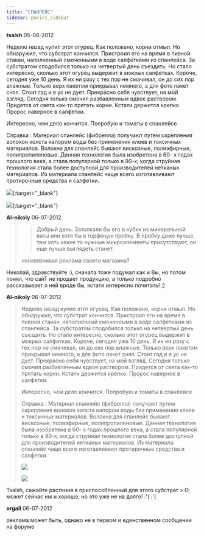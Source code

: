 ```yaml
---
title: "СПАНЛЕЙС"
sidebar: ponics_sidebar
---
```


**tsalsh** 05-06-2012

Неделю назад купил этот огурец. Как положено, корни отмыл. Но обнаружил, что субстрат кончился. Пристроил его на время в пивной стакан, наполненный смоченными в воде салфетками из спанлейса. За субстратом сподобился только на четвертый день съездить. Но стало интересно, сколько этот огурец выдержит в мокрых салфетках. Короче, сегодня уже 10 день. Я их ни разу с тех пор не смачивал, он до сих пор влажные. Только верх пакетом прикрывал немного, а для фото пакет снял. Стоит гад и в ус не дует. Прекрасно себя чувствует, на мой взгляд. Сегодня только смочил разбавленным вдвое раствором. Придется от света как-то прятать корни. Кстати держится крепко. Пророс наверное в салфетки.

Интересно, чем дело кончится. Попробую и томаты в спанлейсе

Справка : Материал спанлейс (фибрелла) получают путем скрепления волокон холста напором воды без применения клеев и токсичных материалов. Волокна для спанлейс бывают вискозные, полиэфирные, полипропиленовые. Данная технология была изобретена в 60- х годах прошлого века, а стала популярной только в 90-х, когда струйная технология стала более доступной для производителей нетканых материалов. Из материала спанлейс чаще всего изготавливают протирочные средства и салфетки.

[![](/imagehost/thumbs/201206052520184233.jpg)](https://t.me/ponics_ru_files/7935){:target="_blank"}

[![](/imagehost/thumbs/201206052520184350.jpg)](https://t.me/ponics_ru_files/7936){:target="_blank"}


**Al-nikoly** 06-07-2012

> > Добрый день. Затолкали бы его в кубик из минеральной ваты или хотя бы в торфяную пробку. В пробку даже лучше, там хоть какие то нужные микроэлементы присутствуют, он еще лучше выглядеть станет.
> 
> 
> 
> ненавязчивая реклама своего магазина?

Николай, здравствуйте :), сначала тоже подумал как и Вы, но потом понял, что сайТ не продает продукцию, а только подробно рассказывает о ней вроде бы, кстати интересно почитать! ;)


**Al-nikoly** 06-07-2012

> Неделю назад купил этот огурец. Как положено, корни отмыл. Но обнаружил, что субстрат кончился. Пристроил его на время в пивной стакан, наполненный смоченными в воде салфетками из спанлейса. За субстратом сподобился только на четвертый день съездить. Но стало интересно, сколько этот огурец выдержит в мокрых салфетках. Короче, сегодня уже 10 день. Я их ни разу с тех пор не смачивал, он до сих пор влажные. Только верх пакетом прикрывал немного, а для фото пакет снял. Стоит гад и в ус не дует. Прекрасно себя чувствует, на мой взгляд. Сегодня только смочил разбавленным вдвое раствором. Придется от света как-то прятать корни. Кстати держится крепко. Пророс наверное в салфетки.
> 
> Интересно, чем дело кончится. Попробую и томаты в спанлейсе
> 
> Справка : Материал спанлейс (фибрелла) получают путем скрепления волокон холста напором воды без применения клеев и токсичных материалов. Волокна для спанлейс бывают вискозные, полиэфирные, полипропиленовые. Данная технология была изобретена в 60- х годах прошлого века, а стала популярной только в 90-х, когда струйная технология стала более доступной для производителей нетканых материалов. Из материала спанлейс чаще всего изготавливают протирочные средства и салфетки.
> 
> ![](/imagehost/thumbs/201206052520184233.jpg)
> 
> ![](/imagehost/thumbs/201206052520184350.jpg)

Tsalsh, сажайте растения в приспособленный для этого субстрат &gt;:D, может сейчас им и хорошо, но это уже не на долго! :&#039;( :&#039;(


**orgail** 06-07-2012

реклама может быть, однако не в первом и единственном сообщении на форуме


